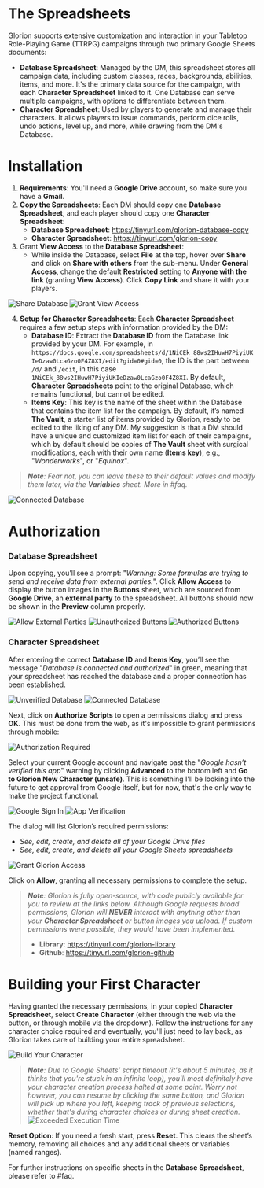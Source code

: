 # The Spreadsheets
Glorion supports extensive customization and interaction in your Tabletop Role-Playing Game (TTRPG) campaigns through two primary Google Sheets documents:
- **Database Spreadsheet**: Managed by the DM, this spreadsheet stores all campaign data, including custom classes, races, backgrounds, abilities, items, and more. It's the primary data source for the campaign, with each **Character Spreadsheet** linked to it. One Database can serve multiple campaigns, with options to differentiate between them.
- **Character Spreadsheet**: Used by players to generate and manage their characters. It allows players to issue commands, perform dice rolls, undo actions, level up, and more, while drawing from the DM's Database.

# Installation
1. **Requirements**: You'll need a **Google Drive** account, so make sure you have a **Gmail**.
2. **Copy the Spreadsheets**: Each DM should copy one **Database Spreadsheet**, and each player should copy one **Character Spreadsheet**:
    - **Database Spreadsheet**: https://tinyurl.com/glorion-database-copy
    - **Character Spreadsheet**: https://tinyurl.com/glorion-copy
3. Grant **View Access** to the **Database Spreadsheet**:
    - While inside the Database, select **File** at the top, hover over **Share** and click on **Share with others** from the sub-menu. Under **General Access**, change the default **Restricted** setting to **Anyone with the link** (granting **View Access**). Click **Copy Link** and share it with your players.

![Share Database](/Assets/Images/Getting%20Started/share-database.jpg)
![Grant View Access](/Assets/Images/Getting%20Started/grant-view-access.jpg)

4. **Setup for Character Spreadsheets**: Each **Character Spreadsheet** requires a few setup steps with information provided by the DM:
    - **Database ID**: Extract the **Database ID** from the Database link provided by your DM. For example, in `https://docs.google.com/spreadsheets/d/1NiCEk_88ws2IHuwH7PiyiUKIeDzaw0LcaGzo0F4Z8XI/edit?gid=0#gid=0`, the ID is the part between `/d/` and `/edit`, in this case `1NiCEk_88ws2IHuwH7PiyiUKIeDzaw0LcaGzo0F4Z8XI`. By default, **Character Spreadsheets** point to the original Database, which remains functional, but cannot be edited.
    - **Items Key**: This key is the name of the sheet within the Database that contains the item list for the campaign. By default, it’s named **The Vault**, a starter list of items provided by Glorion, ready to be edited to the liking of any DM. My suggestion is that a DM should have a unique and customized item list for each of their campaigns, which by default should be copies of **The Vault** sheet with surgical modifications, each with their own name (**Items key**), e.g., "*Wonderworks*", or "*Equinox*".
> ***Note**: Fear not, you can leave these to their default values and modify them later, via the **Variables** sheet. More in #faq.*

![Connected Database](/Assets/Images/Getting%20Started/connected-database.jpg)

# Authorization
### Database Spreadsheet
Upon copying, you’ll see a prompt: "*Warning: Some formulas are trying to send and receive data from external parties.*". Click **Allow Access** to display the button images in the **Buttons** sheet, which are sourced from **Google Drive**, an __external party__ to the spreadsheet. All buttons should now be shown in the **Preview** column properly.

![Allow External Parties](/Assets/Images/Getting%20Started/allow-external-parties.jpg)
![Unauthorized Buttons](/Assets/Images/Getting%20Started/unauthorized-buttons.jpg)
![Authorized Buttons](/Assets/Images/Getting%20Started/authorized-buttons.jpg)

### Character Spreadsheet
After entering the correct **Database ID** and **Items Key**, you’ll see the message "*Database is connected and authorized*" in green, meaning that your spreadsheet has reached the database and a proper connection has been established.

![Unverified Database](/Assets/Images/Getting%20Started/unverified-database.jpg)
![Connected Database](/Assets/Images/Getting%20Started/connected-database.jpg)

Next, click on **Authorize Scripts** to open a permissions dialog and press **OK**. This must be done from the web, as it's impossible to grant permissions through mobile:

![Authorization Required](/Assets/Images/Getting%20Started/authorization-required.jpg)

Select your current Google account and navigate past the "*Google hasn’t verified this app*" warning by clicking **Advanced** to the bottom left and **Go to Glorion New Character (unsafe)**. This is something I'll be looking into the future to get approval from Google itself, but for now, that's the only way to make the project functional.

![Google Sign In](/Assets/Images/Getting%20Started/google-sign-in.jpg)
![App Verification](/Assets/Images/Getting%20Started/app-verification.jpg)

The dialog will list Glorion’s required permissions:
- *See, edit, create, and delete all of your Google Drive files*
- *See, edit, create, and delete all your Google Sheets spreadsheets*

![Grant Glorion Access](/Assets/Images/Getting%20Started/grant-glorion-access.jpg)

Click on **Allow**, granting all necessary permissions to complete the setup.
> ***Note**: Glorion is fully open-source, with code publicly available for you to review at the links below. Although Google requests broad permissions, Glorion will **__NEVER__** interact with anything other than your **Character Spreadsheet** or button images you upload. If custom permissions were possible, they would have been implemented.*
> - **Library**: https://tinyurl.com/glorion-library
> - **Github**: https://tinyurl.com/glorion-github

# Building your First Character
Having granted the necessary permissions, in your copied **Character Spreadsheet**, select **Create Character** (either through the web via the button, or through mobile via the dropdown). Follow the instructions for any character choice required and eventually, you'll just need to lay back, as Glorion takes care of building your entire spreadsheet.

![Build Your Character](/Assets/Images/Getting%20Started/build-your-character.jpg)

> ***Note**: Due to Google Sheets’ script timeout (it's about 5 minutes, as it thinks that you're stuck in an infinite loop), you'll most definitely have your character creation process halted at some point. Worry not however, you can resume by clicking the same button, and Glorion will pick up where you left, keeping track of previous selections, whether that's during character choices or during sheet creation.*
> ![Exceeded Execution Time](/Assets/Images/Getting%20Started/exceeded-execution-time.jpg)

**Reset Option**: If you need a fresh start, press **Reset**. This clears the sheet’s memory, removing all choices and any additional sheets or variables (named ranges).

For further instructions on specific sheets in the **Database Spreadsheet**, please refer to #faq.
